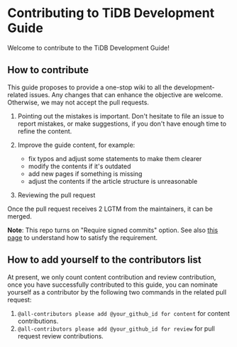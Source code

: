 # Contributing to TiDB Development Guide

Welcome to contribute to the TiDB Development Guide!

## How to contribute

This guide proposes to provide a one-stop wiki to all the development-related
issues. Any changes that can enhance the objective are welcome. Otherwise, we
may not accept the pull requests.

1. Pointing out the mistakes is important. Don't hesitate to file an issue to
   report mistakes, or make suggestions, if you don't have enough time to
   refine the content.

2. Improve the guide content, for example:
    - fix typos and adjust some statements to make them clearer
    - modify the contents if it's outdated
    - add new pages if something is missing
    - adjust the contents if the article structure is unreasonable

3. Reviewing the pull request

Once the pull request receives 2 LGTM from the maintainers, it can be merged.

**Note**: This repo turns on "Require signed commits" option. See also [this page](https://docs.github.com/en/github/authenticating-to-github/managing-commit-signature-verification/about-commit-signature-verification) to understand how to satisfy the requirement.

## How to add yourself to the contributors list

At present, we only count content contribution and review contribution, once
you have successfully contributed to this guide, you can nominate yourself as a
contributor by the following two commands in the related pull request:

1. `@all-contributors please add @your_github_id for content` for content
   contributions.
2. `@all-contributors please add @your_github_id for review` for pull request
   review contributions.
